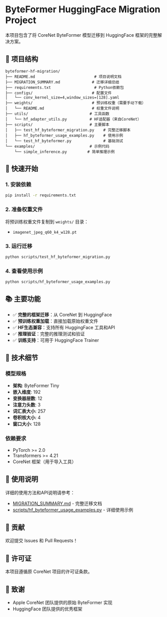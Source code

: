 # ByteFormer HuggingFace Migration Project

本项目包含了将 CoreNet ByteFormer 模型迁移到 HuggingFace 框架的完整解决方案。

## 📁 项目结构

```
byteformer-hf-migration/
├── README.md                          # 项目说明文档
├── MIGRATION_SUMMARY.md              # 迁移详细总结
├── requirements.txt                   # Python依赖包
├── configs/                          # 配置文件
│   └── conv_kernel_size=4,window_sizes=[128].yaml
├── weights/                          # 预训练权重（需要手动下载）
│   └── README.md                     # 权重文件说明
├── utils/                           # 工具函数
│   └── hf_adapter_utils.py          # HF适配器（来自CoreNet）
├── scripts/                         # 主要脚本
│   ├── test_hf_byteformer_migration.py    # 完整迁移脚本
│   ├── hf_byteformer_usage_examples.py    # 使用示例
│   └── test_hf_byteformer.py              # 基础测试
└── examples/                        # 示例代码
    └── simple_inference.py         # 简单推理示例
```

## 🚀 快速开始

### 1. 安装依赖

```bash
pip install -r requirements.txt
```

### 2. 准备权重文件

将预训练权重文件复制到 `weights/` 目录：
- `imagenet_jpeg_q60_k4_w128.pt`

### 3. 运行迁移

```bash
python scripts/test_hf_byteformer_migration.py
```

### 4. 查看使用示例

```bash
python scripts/hf_byteformer_usage_examples.py
```

## 📚 主要功能

- ✅ **完整的框架迁移**：从 CoreNet 到 HuggingFace
- ✅ **预训练权重加载**：直接加载原始权重文件
- ✅ **HF生态兼容**：支持所有 HuggingFace 工具和API
- ✅ **推理验证**：完整的推理测试和验证
- ✅ **训练支持**：可用于 HuggingFace Trainer

## 🔧 技术细节

### 模型规格
- **架构**: ByteFormer Tiny
- **嵌入维度**: 192
- **变换器层数**: 12
- **注意力头数**: 3
- **词汇表大小**: 257
- **卷积核大小**: 4
- **窗口大小**: 128

### 依赖要求
- PyTorch >= 2.0
- Transformers >= 4.21
- CoreNet 框架（用于导入工具）

## 📖 使用说明

详细的使用方法和API说明请参考：
- [MIGRATION_SUMMARY.md](MIGRATION_SUMMARY.md) - 完整迁移文档
- [scripts/hf_byteformer_usage_examples.py](scripts/hf_byteformer_usage_examples.py) - 详细使用示例

## 🤝 贡献

欢迎提交 Issues 和 Pull Requests！

## 📄 许可证

本项目遵循原 CoreNet 项目的许可证条款。

## 🙏 致谢

- Apple CoreNet 团队提供的原始 ByteFormer 实现
- HuggingFace 团队提供的优秀框架
